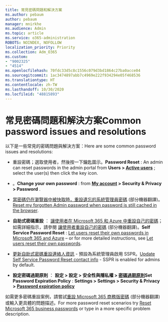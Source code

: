 ```yaml
---
title: 常見密碼問題和解決方案
ms.author: pebaum
author: pebaum
manager: mnirkhe
ms.audience: Admin
ms.topic: article
ms.service: o365-administration
ROBOTS: NOINDEX, NOFOLLOW
localization_priority: Priority
ms.collection: Adm_O365
ms.custom:
- "9002325"
- "4514"
ms.openlocfilehash: 70fdc33d5c8c1556c079d3bd1864c27ba0acce04
ms.sourcegitcommit: 1ac3474897abb7c4969e222f934294e05f468536
ms.translationtype: HT
ms.contentlocale: zh-TW
ms.lasthandoff: 10/30/2020
ms.locfileid: "48815893"
---
```

# <a name="common-password-issues-and-resolutions"></a><span data-ttu-id="50944-102">常見密碼問題和解決方案</span><span class="sxs-lookup"><span data-stu-id="50944-102">Common password issues and resolutions</span></span>

<span data-ttu-id="50944-103">以下是一些常見的密碼問題與解決方案：</span><span class="sxs-lookup"><span data-stu-id="50944-103">Here are some common password issues and resolutions:</span></span>

- <span data-ttu-id="50944-104"> 重設密碼；選取使用者，然後按一下鑰匙圖示。</span><span class="sxs-lookup"><span data-stu-id="50944-104">**Password Reset** : An admin can reset passwords in the admin portal from **Users > [Active users](https://portal.office.com/adminportal/home#/users)** ; select the user(s) then click the key icon.</span></span>

- <span data-ttu-id="50944-105"> 。</span><span class="sxs-lookup"><span data-stu-id="50944-105">**Change your own password** :  from  **[My account](https://portal.office.com/account/#home) >  Security & Privacy > Password** .</span></span>

- <span data-ttu-id="50944-106">[當密碼仍在瀏覽器中被快取時，重設遺忘的系統管理員密碼](https://docs.microsoft.com/microsoft-365/admin/add-users/reset-passwords?view=o365-worldwide#reset-my-admin-password) (部分機器翻譯)。</span><span class="sxs-lookup"><span data-stu-id="50944-106">[Reset my forgotten Admin password when password is still cached in the browser](https://docs.microsoft.com/microsoft-365/admin/add-users/reset-passwords?view=o365-worldwide#reset-my-admin-password).</span></span>

- <span data-ttu-id="50944-107">**自助式密碼重設** ： [讓使用者在 Microsoft 365 和 Azure 中重設自己的密碼](https://portal.office.com/adminportal/home#/SettingsMultiPivot/:/Settings/L1/SelfServiceReset)；如需詳細指示，請參閱 [讓使用者重設自己的密碼](https://docs.microsoft.com/microsoft-365/admin/add-users/let-users-reset-passwords) (部分機器翻譯)。</span><span class="sxs-lookup"><span data-stu-id="50944-107">**Self Service Password Reset** : [Let users reset their own passwords in Microsoft 365 and Azure](https://portal.office.com/adminportal/home#/SettingsMultiPivot/:/Settings/L1/SelfServiceReset) – or for more detailed instructions, see [Let users reset their own passwords](https://docs.microsoft.com/microsoft-365/admin/add-users/let-users-reset-passwords).</span></span>

- <span data-ttu-id="50944-108">[更新自助式密碼重設連絡人資訊](https://go.microsoft.com/fwlink/?linkid=849451) - 預設為系統管理員啟用 SSPR。</span><span class="sxs-lookup"><span data-stu-id="50944-108">[Update Self Service Password Reset contact info](https://go.microsoft.com/fwlink/?linkid=849451) - SSPR is enabled for admins by default.</span></span> 

- <span data-ttu-id="50944-109">**設定密碼過期原則** ： **設定 > 設定 > 安全性與隱私權 > [密碼過期原則](https://admin.microsoft.com/AdminPortal/Home#/SettingsMultiPivot/:/Settings/L1/PasswordPolicy)**</span><span class="sxs-lookup"><span data-stu-id="50944-109">**Set Password Expiration Policy** : **Settings > Settings > Security & Privacy > [Password expiration policy](https://admin.microsoft.com/AdminPortal/Home#/SettingsMultiPivot/:/Settings/L1/PasswordPolicy)**</span></span>

<span data-ttu-id="50944-110">如需更多密碼重設案例，請嘗試[重設 Microsoft 365 商務版密碼](https://docs.microsoft.com/microsoft-365/admin/add-users/reset-passwords) (部分機器翻譯) 或輸入更具體的問題描述。</span><span class="sxs-lookup"><span data-stu-id="50944-110">For more password reset scenarios try [Reset Microsoft 365 business passwords](https://docs.microsoft.com/microsoft-365/admin/add-users/reset-passwords) or type in a more specific problem description.</span></span>
